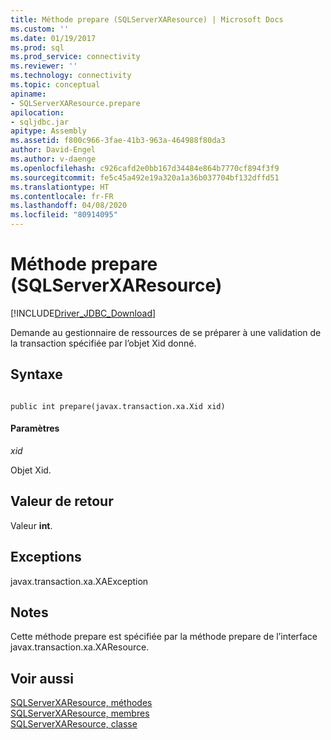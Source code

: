 ```yaml
---
title: Méthode prepare (SQLServerXAResource) | Microsoft Docs
ms.custom: ''
ms.date: 01/19/2017
ms.prod: sql
ms.prod_service: connectivity
ms.reviewer: ''
ms.technology: connectivity
ms.topic: conceptual
apiname:
- SQLServerXAResource.prepare
apilocation:
- sqljdbc.jar
apitype: Assembly
ms.assetid: f800c966-3fae-41b3-963a-464988f80da3
author: David-Engel
ms.author: v-daenge
ms.openlocfilehash: c926cafd2e0bb167d34484e864b7770cf894f3f9
ms.sourcegitcommit: fe5c45a492e19a320a1a36b037704bf132dffd51
ms.translationtype: HT
ms.contentlocale: fr-FR
ms.lasthandoff: 04/08/2020
ms.locfileid: "80914095"
---
```

# <a name="prepare-method-sqlserverxaresource"></a>Méthode prepare (SQLServerXAResource)
[!INCLUDE[Driver_JDBC_Download](../../../includes/driver_jdbc_download.md)]

  Demande au gestionnaire de ressources de se préparer à une validation de la transaction spécifiée par l’objet Xid donné.  
  
## <a name="syntax"></a>Syntaxe  
  
```  
  
public int prepare(javax.transaction.xa.Xid xid)  
```  
  
#### <a name="parameters"></a>Paramètres  
 *xid*  
  
 Objet Xid.  
  
## <a name="return-value"></a>Valeur de retour  
 Valeur **int**.  
  
## <a name="exceptions"></a>Exceptions  
 javax.transaction.xa.XAException  
  
## <a name="remarks"></a>Notes  
 Cette méthode prepare est spécifiée par la méthode prepare de l’interface javax.transaction.xa.XAResource.  
  
## <a name="see-also"></a>Voir aussi  
 [SQLServerXAResource, méthodes](../../../connect/jdbc/reference/sqlserverxaresource-methods.md)   
 [SQLServerXAResource, membres](../../../connect/jdbc/reference/sqlserverxaresource-members.md)   
 [SQLServerXAResource, classe](../../../connect/jdbc/reference/sqlserverxaresource-class.md)  
  
  
